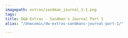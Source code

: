 ```yaml
---
imagepath: extras/sandman_journal_1-1.png
tags: 
title: D&W Extras - Sandman's Journal Part 1
alias: "/dnwcomic/dw-extras-sandmans-journal-part-1/"

---
```

